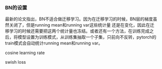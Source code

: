 ### BN的设置

最新的论文指出，BN不适合做迁移学习。因为在迁移学习的时候，BN层的梯度虽然关闭了，但是running mean和running var这些统计量 还是在变化，因此在迁移学习的时候还需要把这两个统计量也冻结。或者还有一个方法，在训练完成之后，将模型设置为训练模式，从训练集抽取一个子集，只前向不反转，pytorch的train模式会自动统计running mean和running var。

cosine learning rate

swish loss

